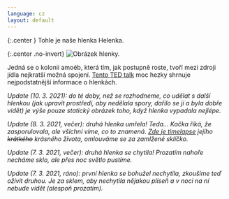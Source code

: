 ```yaml
---
language: cz
layout: default
---
```


{:.center }
Tohle je naše hlenka Helenka.

{:.center .no-invert}
![Obrázek hlenky.](/assets/hlenka-helenka-still.webp)

Jedná se o kolonii amoéb, která tím, jak postupně roste, tvoří mezi zdroji jídla nejkratší možná spojení. [Tento TED talk](https://www.ted.com/talks/heather_barnett_what_humans_can_learn_from_semi_intelligent_slime/transcript) moc hezky shrnuje nejpodstatnější informace o hlenkách.

_Update (10. 3. 2021): do té doby, než se rozhodneme, co udělat s další hlenkou (jak upravit prostředí, aby nedělala spory, dařilo se jí a byla dobře vidět) je výše pouze statický obrázek toho, když hlenka vypadala nejlépe._

_Update (8. 3. 2021, večer): druhá hlenka umřela! Teda... Kačka říká, že zasporulovala, ale všichni víme, co to znamená. [Zde je timelapse](/assets/hlenka-helenka/tribute.mp4) jejího ~~krátkého~~ krásného života, omlouváme se za zamlžené sklíčko._

_Update (7. 3. 2021, večer): druhá hlenka se chytila! Prozatím nahoře necháme sklo, ale přes noc světlo pustíme._

_Update (7. 3. 2021, ráno): první hlenka se bohužel nechytila, zkoušíme teď oživit druhou. Je za sklem, aby nechytila nějakou plíseň a v noci na ní nebude vidět (alespoň prozatím)._



